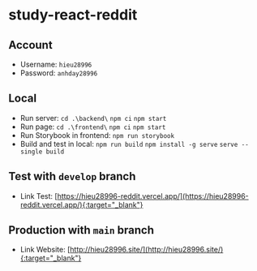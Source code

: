 # study-react-reddit

## Account
* Username: `hieu28996`
* Password: `anhday28996`

## Local
* Run server: `cd .\backend\` `npm ci` `npm start`
* Run page: `cd .\frontend\` `npm ci` `npm start`
* Run Storybook in frontend: `npm run storybook`
* Build and test in local: `npm run build` `npm install -g serve` `serve --single build`

## Test with `develop` branch
* Link Test: [https://hieu28996-reddit.vercel.app/](https://hieu28996-reddit.vercel.app/){:target="_blank"}

## Production with `main` branch
* Link Website: [http://hieu28996.site/](http://hieu28996.site/){:target="_blank"}
